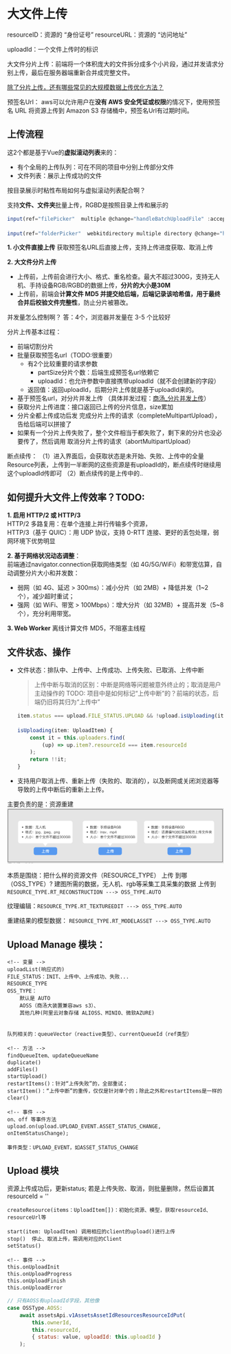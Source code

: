 # 大文件上传

resourceID：资源的 “身份证号”
resourceURL：资源的 “访问地址”

uploadId：一个文件上传时的标识


大文件分片上传：前端将一个体积庞大的文件拆分成多个小片段，通过并发请求分别上传，最后在服务器端重新合并成完整文件。

[除了分片上传，还有哪些常见的大规模数据上传优化方法？](https://www.doubao.com/thread/w70774dab4285d922)

预签名Url：
aws可以允许用户在**没有 AWS 安全凭证或权限**的情况下，使用预签名 URL 将资源上传到 Amazon S3 存储桶中，预签名Url有过期时间。

## 上传流程
这2个都是基于Vue的**虚拟滚动列表**来的：
* 有个全局的上传队列：可在不同的项目中分别上传部分文件
* 文件列表：展示上传成功的文件

按目录展示时粘性布局如何与虚拟滚动列表配合啊？ 


支持**文件、文件夹**批量上传，RGBD是按照目录上传和展示的
```js
input(ref="filePicker"  multiple @change="handleBatchUploadFile" :accept="SUPPORT_FILE.suffixSet" type="file")

input(ref="folderPicker"  webkitdirectory multiple directory @change="hanleUploadFolder" type="file")
```

**1. 小文件直接上传** 获取预签名URL后直接上传，支持上传进度获取、取消上传

**2. 大文件分片上传**
* 上传前，上传前会进行大小、格式、重名检查。最大不超过300G，支持无人机、手持设备RGB/RGBD的数据上传，**分片的大小是30M** 
* 上传前，前端会**计算文件 MD5 并提交给后端，后端记录该哈希值，用于最终合并后校验文件完整性**，防止分片被篡改。

并发量怎么控制啊？ 答：4个，浏览器并发量在 3-5 个比较好

分片上传基本过程：
* 前端切割分片
* 批量获取预签名url（TODO:很重要）
    * 有2个比较重要的请求参数
        * partSize分片个数：后端生成预签名url依赖它
        * uploadId：也允许参数中直接携带uploadId（就不会创建新的字段）
    * 返回值：返回uploadId，后期分片上传就是基于uploadId来的。
* 基于预签名url，对分片并发上传 （具体并发过程：[商汤_分片并发上传](../JS/promise_generator_async/并发控制/商汤_分片并发上传.ts)）
* 获取分片上传进度：接口返回已上传的分片信息，size累加
* 分片全都上传成功后发 完成分片上传的请求（completeMultipartUpload），告给后端可以拼接了
* 如果有一个分片上传失败了，整个文件相当于都失败了，剩下来的分片也没必要传了，然后调用 取消分片上传的请求（abortMultipartUpload）



断点续传：
（1）进入界面后，会获取状态是未开始、失败、上传中的全量Resource列表，上传到一半断网的这些资源是有uploadId的，断点续传时继续用这个uploadId传即可
（2）断点续传的是上传中的..


## 如何提升大文件上传效率？TODO:
**1. 启用 HTTP/2 或 HTTP/3**  
HTTP/2 多路复用：在单个连接上并行传输多个资源，  
HTTP/3（基于 QUIC）：用 UDP 协议，支持 0-RTT 连接、更好的丢包处理，弱网环境下优势明显

**2. 基于网络状况动态调整**：   
前端通过navigator.connection获取网络类型（如 4G/5G/WiFi）和带宽估算，自动调整分片大小和并发数：
* 弱网（如 4G、延迟 > 300ms）：减小分片（如 2MB）+ 降低并发（1~2 个），减少超时重试；
* 强网（如 WiFi、带宽 > 100Mbps）：增大分片（如 32MB）+ 提高并发（5~8 个），充分利用带宽。

**3. Web Worker** 离线计算文件 MD5，不阻塞主线程




## 文件状态、操作
* 文件状态：排队中、上传中、上传成功、上传失败、已取消、上传中断   
    > 上传中断与取消的区别：中断是网络等问题被意外终止的；取消是用户主动操作的  TODO:
    > 项目中是如何标记“上传中断”的？前端的状态，后端仍旧将其归为“上传中”

    ```js 
    item.status === upload.FILE_STATUS.UPLOAD && !upload.isUploading(item)

    isUploading(item: UploadItem) {
        const it = this.uploaders.find(
            (up) => up.item?.resourceId === item.resourceId
        );
        return !!it;
    }
    ```

* 支持用户取消上传、重新上传（失败的、取消的），以及断网或关闭浏览器等导致的上传中断后的重新上上传。


主要负责的是：资源重建
![琼宇资源文件上传分类](./icon/琼宇资源文件上传分类.jpg)

本质是围绕：把什么样的资源文件（RESOURCE_TYPE） 上传 到哪（OSS_TYPE）?
建图所需的数据，无人机、rgb等采集工具采集的数据 上传到
`RESOURCE_TYPE.RT_RECONSTRUCTION ---> OSS_TYPE.AUTO`

纹理编辑：`RESOURCE_TYPE.RT_TEXTUREEDIT ---> OSS_TYPE.AUTO`

重建结果的模型数据：
`RESOURCE_TYPE.RT_MODELASSET ---> OSS_TYPE.AUTO`



## Upload Manage 模块：
```
<!-- 变量 -->
uploadList(响应式的)
FILE_STATUS：INIT、上传中、上传成功、失败...
RESOURCE_TYPE
OSS_TYPE：
    默认是 AUTO
    AOSS（商汤大装置兼容aws s3）、
    其他几种(阿里云对象存储 ALIOSS、MINIO、微软AZURE)


队列相关的：queueVector（reactive类型）、currentQueueId（ref类型）

<!-- 方法 -->
findQueueItem、updateQueueName
duplicate()
addFiles()
startUpload()
restartItems()：针对“上传失败”的，全部重试；
startItem()：“上传中断”的重传，仅仅是针对单个的；除此之外和restartItems是一样的
clear()

<!-- 事件 -->
on、off 等事件方法
upload.on(upload.UPLOAD_EVENT.ASSET_STATUS_CHANGE, onItemStatusChange);

事件类型：UPLOAD_EVENT，如ASSET_STATUS_CHANGE
```

## Upload 模块
资源上传成功后，更新status;
若是上传失败、取消，则批量删除，然后设置其resourceId = ''

```
createResource(items：UploadItem[])：初始化资源、模型，获取resourceId、resourceUrl等

start(item: UploadItem) 调用相应的client的upload()进行上传
stop()  停止、取消上传，需调用对应的Client
setStatus()

<!-- 事件 -->
this.onUploadInit 
this.onUploadProgress 
this.onUploadFinish
this.onUploadError 
```

```js
// 只有AOSS有uploadId字段，其他像
case OSSType.AOSS:
    await assetsApi.v1AssetsAssetIdResourcesResourceIdPut(
        this.ownerId, 
        this.resourceId,
        { status: value, uploadId: this.uploadId }
    );
```

